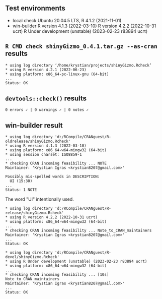## Test environments
* local check
  Ubuntu 20.04.5 LTS, R 4.1.2 (2021-11-01)
* win-builder
  R version 4.1.3 (2022-03-10)
  R version 4.2.2 (2022-10-31 ucrt)
  R Under development (unstable) (2023-02-23 r83894 ucrt)

## `R CMD check shinyGizmo_0.4.1.tar.gz --as-cran` results

```
* using log directory ‘/home/krystian/projects/shinyGizmo.Rcheck’
* using R version 4.2.1 (2022-06-23)
* using platform: x86_64-pc-linux-gnu (64-bit)
...
Status: OK
```

## `devtools::check()` results

```
0 errors ✓ | 0 warnings ✓ | 0 notes ✓
```

## win-builder result

```
* using log directory 'd:/RCompile/CRANguest/R-oldrelease/shinyGizmo.Rcheck'
* using R version 4.1.3 (2022-03-10)
* using platform: x86_64-w64-mingw32 (64-bit)
* using session charset: ISO8859-1
...
* checking CRAN incoming feasibility ... NOTE
Maintainer: 'Krystian Igras <krystian8207@gmail.com>'

Possibly mis-spelled words in DESCRIPTION:
  UI (15:30)
...
Status: 1 NOTE
```

The word "UI" intentionally used.

```
* using log directory 'd:/RCompile/CRANguest/R-release/shinyGizmo.Rcheck'
* using R version 4.2.2 (2022-10-31 ucrt)
* using platform: x86_64-w64-mingw32 (64-bit)
...
* checking CRAN incoming feasibility ... Note_to_CRAN_maintainers
Maintainer: 'Krystian Igras <krystian8207@gmail.com>'
...
Status: OK
```

```
* using log directory 'd:/RCompile/CRANguest/R-devel/shinyGizmo.Rcheck'
* using R Under development (unstable) (2023-02-23 r83894 ucrt)
* using platform: x86_64-w64-mingw32 (64-bit)
...
* checking CRAN incoming feasibility ... [10s] Note_to_CRAN_maintainers
Maintainer: 'Krystian Igras <krystian8207@gmail.com>'
...
Status: OK
```
